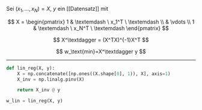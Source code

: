 Sei $(x_1, \dots, x_N) = X$, $y$ ein [[Datensatz]] mit

$$
	X = \begin{pmatrix}
		1 & \textemdash \ x_1^T \ \textemdash \\
		& \vdots \\
		1 & \textemdash \ x_N^T \ \textemdash
	\end{pmatrix}
$$

$$
	X^\textdagger = (X^TX)^{-1}X^T
$$

$$
	w_\text{min}=X^\textdagger y
$$

---

```py
def lin_reg(X, y):
	X = np.concatenate([np.ones((X.shape[0], 1)), X], axis=1)
	X_inv = np.linalg.pinv(X)

	return X_inv @ y

w_lin = lin_reg(X, y)
```